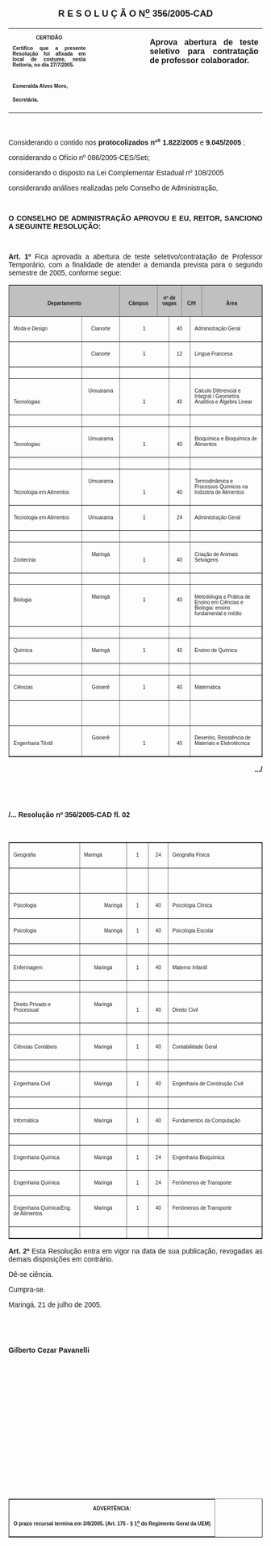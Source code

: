 <BODY>

<B><FONT FACE="Arial" SIZE=4><P ALIGN="CENTER"></P>
<P ALIGN="CENTER">R E S O L U &Ccedil; &Atilde; O  N<U><SUP>o</U></SUP>  356/2005-CAD</P>
</B></FONT><FONT FACE="Arial"><P ALIGN="JUSTIFY"></P></FONT>
<TABLE CELLSPACING=0 BORDER=0 CELLPADDING=7 WIDTH=612>
<TR><TD WIDTH="32%" VALIGN="TOP">
<B><FONT FACE="Arial" SIZE=1><P ALIGN="CENTER">CERTID&Atilde;O</P>
<P ALIGN="JUSTIFY">   Certifico que a presente Resolu&ccedil;&atilde;o foi afixada em local de costume, nesta Reitoria, no dia 27/7/2005.</P>

<P>&nbsp;</P>
<P>Esmeralda Alves Moro,</P>
<P>Secret&aacute;ria.</B></FONT></TD>
<TD WIDTH="22%" VALIGN="TOP">&nbsp;</TD>
<TD WIDTH="46%" VALIGN="TOP">
<B><FONT FACE="Arial"><P ALIGN="JUSTIFY">Aprova abertura de teste seletivo para contrata&ccedil;&atilde;o de professor colaborador.</B></FONT></TD>
</TR>
</TABLE>

<FONT FACE="Arial"><P ALIGN="JUSTIFY"></P>
<P ALIGN="JUSTIFY">&nbsp;</P>
</FONT><P ALIGN="JUSTIFY">&#9;<FONT FACE="Arial">Considerando o contido nos <B>protocolizados nº<SUP>s</SUP> 1.822/2005 </B>e<B> 9.045/2005 </B>;</P>
<P ALIGN="JUSTIFY">&#9;considerando o Of&iacute;cio nº 086/2005-CES/Seti;</P>
<P ALIGN="JUSTIFY">&#9;considerando o  disposto na Lei Complementar Estadual nº 108/2005</P>
<P ALIGN="JUSTIFY">&#9;considerando an&aacute;lises realizadas pelo Conselho de Administra&ccedil;&atilde;o,</P>
<P ALIGN="JUSTIFY"></P>
<P ALIGN="JUSTIFY">&nbsp;</P>
<P ALIGN="JUSTIFY">&#9;<B>O CONSELHO DE ADMINISTRA&Ccedil;&Atilde;O APROVOU E EU, REITOR, SANCIONO A SEGUINTE RESOLU&Ccedil;&Atilde;O:</P>
</B><P ALIGN="JUSTIFY"></P>
<P ALIGN="JUSTIFY">&nbsp;</P>
<B><P ALIGN="JUSTIFY">Art. 1º</B>  Fica aprovada a abertura de teste seletivo/contrata&ccedil;&atilde;o de Professor Tempor&aacute;rio, com a finalidade de atender a demanda prevista para o segundo semestre de 2005, conforme segue:</P>
<P ALIGN="JUSTIFY"></P></FONT>
<TABLE BORDER CELLSPACING=1 CELLPADDING=4 WIDTH=624>
<TR><TD WIDTH="29%" VALIGN="BOTTOM" COLSPAN=2 BGCOLOR="#c0c0c0" HEIGHT=16>
<B><FONT FACE="Arial" SIZE=1><P ALIGN="CENTER">Departamento</B></FONT></TD>
<TD WIDTH="15%" VALIGN="BOTTOM" COLSPAN=2 BGCOLOR="#c0c0c0" HEIGHT=16>
<B><FONT FACE="Arial" SIZE=1><P ALIGN="CENTER">C&acirc;mpus</B></FONT></TD>
<TD WIDTH="9%" VALIGN="BOTTOM" COLSPAN=2 BGCOLOR="#c0c0c0" HEIGHT=16>
<B><FONT FACE="Arial" SIZE=1><P ALIGN="CENTER">nº de vagas</B></FONT></TD>
<TD WIDTH="8%" VALIGN="BOTTOM" COLSPAN=2 BGCOLOR="#c0c0c0" HEIGHT=16>
<B><FONT FACE="Arial" SIZE=1><P ALIGN="CENTER">C/H</B></FONT></TD>
<TD WIDTH="39%" VALIGN="BOTTOM" BGCOLOR="#c0c0c0" HEIGHT=16>
<B><FONT FACE="Arial" SIZE=1><P ALIGN="CENTER">&Aacute;rea</B></FONT></TD>
</TR>
<TR><TD WIDTH="29%" VALIGN="BOTTOM" HEIGHT=16>
<FONT FACE="Arial" SIZE=1><P>Moda e Design</FONT></TD>
<TD WIDTH="15%" VALIGN="TOP" COLSPAN=2 HEIGHT=16>
<FONT FACE="Arial" SIZE=1><P ALIGN="CENTER">Cianorte</FONT></TD>
<TD WIDTH="9%" VALIGN="BOTTOM" COLSPAN=2 HEIGHT=16>
<FONT FACE="Arial" SIZE=1><P ALIGN="CENTER">1</FONT></TD>
<TD WIDTH="8%" VALIGN="BOTTOM" COLSPAN=2 HEIGHT=16>
<FONT FACE="Arial" SIZE=1><P ALIGN="CENTER">40</FONT></TD>
<TD WIDTH="39%" VALIGN="BOTTOM" COLSPAN=2 HEIGHT=16>
<FONT FACE="Arial" SIZE=1><P>Administra&ccedil;&atilde;o Geral</FONT></TD>
</TR>
<TR><TD WIDTH="29%" VALIGN="BOTTOM" HEIGHT=16><P></P></TD>
<TD WIDTH="15%" VALIGN="TOP" COLSPAN=2 HEIGHT=16>
<FONT FACE="Arial" SIZE=1><P ALIGN="CENTER">Cianorte</FONT></TD>
<TD WIDTH="9%" VALIGN="BOTTOM" COLSPAN=2 HEIGHT=16>
<FONT FACE="Arial" SIZE=1><P ALIGN="CENTER">1</FONT></TD>
<TD WIDTH="8%" VALIGN="BOTTOM" COLSPAN=2 HEIGHT=16>
<FONT FACE="Arial" SIZE=1><P ALIGN="CENTER">12</FONT></TD>
<TD WIDTH="39%" VALIGN="BOTTOM" COLSPAN=2 HEIGHT=16>
<FONT FACE="Arial" SIZE=1><P>L&iacute;ngua Francesa</FONT></TD>
</TR>
<TR><TD WIDTH="29%" VALIGN="BOTTOM" HEIGHT=16><P></P></TD>
<TD WIDTH="15%" VALIGN="TOP" COLSPAN=2 HEIGHT=16><P></P></TD>
<TD WIDTH="9%" VALIGN="BOTTOM" COLSPAN=2 HEIGHT=16><P></P></TD>
<TD WIDTH="8%" VALIGN="BOTTOM" COLSPAN=2 HEIGHT=16><P></P></TD>
<TD WIDTH="39%" VALIGN="BOTTOM" COLSPAN=2 HEIGHT=16><P></P></TD>
</TR>
<TR><TD WIDTH="29%" VALIGN="BOTTOM" HEIGHT=16>
<FONT FACE="Arial" SIZE=1><P>Tecnologias</FONT></TD>
<TD WIDTH="15%" VALIGN="TOP" COLSPAN=2 HEIGHT=16>
<FONT FACE="Arial" SIZE=1><P ALIGN="CENTER">Umuarama</FONT></TD>
<TD WIDTH="9%" VALIGN="BOTTOM" COLSPAN=2 HEIGHT=16>
<FONT FACE="Arial" SIZE=1><P ALIGN="CENTER">1</FONT></TD>
<TD WIDTH="8%" VALIGN="BOTTOM" COLSPAN=2 HEIGHT=16>
<FONT FACE="Arial" SIZE=1><P ALIGN="CENTER">40</FONT></TD>
<TD WIDTH="39%" VALIGN="BOTTOM" COLSPAN=2 HEIGHT=16>
<FONT FACE="Arial" SIZE=1><P>Calculo Diferencial e Integral / Geometria Anal&iacute;tica e &Aacute;lgebra Linear</FONT></TD>
</TR>
<TR><TD WIDTH="29%" VALIGN="BOTTOM" HEIGHT=16><P></P></TD>
<TD WIDTH="15%" VALIGN="TOP" COLSPAN=2 HEIGHT=16><P></P></TD>
<TD WIDTH="9%" VALIGN="BOTTOM" COLSPAN=2 HEIGHT=16><P></P></TD>
<TD WIDTH="8%" VALIGN="BOTTOM" COLSPAN=2 HEIGHT=16><P></P></TD>
<TD WIDTH="39%" VALIGN="BOTTOM" COLSPAN=2 HEIGHT=16><P></P></TD>
</TR>
<TR><TD WIDTH="29%" VALIGN="BOTTOM" HEIGHT=16>
<FONT FACE="Arial" SIZE=1><P>Tecnologias</FONT></TD>
<TD WIDTH="15%" VALIGN="TOP" COLSPAN=2 HEIGHT=16>
<FONT FACE="Arial" SIZE=1><P ALIGN="CENTER">Umuarama</FONT></TD>
<TD WIDTH="9%" VALIGN="BOTTOM" COLSPAN=2 HEIGHT=16>
<FONT FACE="Arial" SIZE=1><P ALIGN="CENTER">1</FONT></TD>
<TD WIDTH="8%" VALIGN="BOTTOM" COLSPAN=2 HEIGHT=16>
<FONT FACE="Arial" SIZE=1><P ALIGN="CENTER">40</FONT></TD>
<TD WIDTH="39%" VALIGN="BOTTOM" COLSPAN=2 HEIGHT=16>
<FONT FACE="Arial" SIZE=1><P>Bioqu&iacute;mica e  Bioqu&iacute;mica de Alimentos</FONT></TD>
</TR>
<TR><TD WIDTH="29%" VALIGN="BOTTOM" HEIGHT=16><P></P></TD>
<TD WIDTH="15%" VALIGN="TOP" COLSPAN=2 HEIGHT=16><P></P></TD>
<TD WIDTH="9%" VALIGN="BOTTOM" COLSPAN=2 HEIGHT=16><P></P></TD>
<TD WIDTH="8%" VALIGN="BOTTOM" COLSPAN=2 HEIGHT=16><P></P></TD>
<TD WIDTH="39%" VALIGN="BOTTOM" COLSPAN=2 HEIGHT=16><P></P></TD>
</TR>
<TR><TD WIDTH="29%" VALIGN="BOTTOM" HEIGHT=16>
<FONT FACE="Arial" SIZE=1><P>Tecnologia em Alimentos</FONT></TD>
<TD WIDTH="15%" VALIGN="TOP" COLSPAN=2 HEIGHT=16>
<FONT FACE="Arial" SIZE=1><P ALIGN="CENTER">Umuarama</FONT></TD>
<TD WIDTH="9%" VALIGN="BOTTOM" COLSPAN=2 HEIGHT=16>
<FONT FACE="Arial" SIZE=1><P ALIGN="CENTER">1</FONT></TD>
<TD WIDTH="8%" VALIGN="BOTTOM" COLSPAN=2 HEIGHT=16>
<FONT FACE="Arial" SIZE=1><P ALIGN="CENTER">40</FONT></TD>
<TD WIDTH="39%" VALIGN="BOTTOM" COLSPAN=2 HEIGHT=16>
<FONT FACE="Arial" SIZE=1><P>Termodin&acirc;mica  e Processos Qu&iacute;micos na Ind&uacute;stria de Alimentos</FONT></TD>
</TR>
<TR><TD WIDTH="29%" VALIGN="BOTTOM" HEIGHT=16>
<FONT FACE="Arial" SIZE=1><P>Tecnologia em Alimentos</FONT></TD>
<TD WIDTH="15%" VALIGN="TOP" COLSPAN=2 HEIGHT=16>
<FONT FACE="Arial" SIZE=1><P ALIGN="CENTER">Umuarama</FONT></TD>
<TD WIDTH="9%" VALIGN="BOTTOM" COLSPAN=2 HEIGHT=16>
<FONT FACE="Arial" SIZE=1><P ALIGN="CENTER">1</FONT></TD>
<TD WIDTH="8%" VALIGN="BOTTOM" COLSPAN=2 HEIGHT=16>
<FONT FACE="Arial" SIZE=1><P ALIGN="CENTER">24</FONT></TD>
<TD WIDTH="39%" VALIGN="BOTTOM" COLSPAN=2 HEIGHT=16>
<FONT FACE="Arial" SIZE=1><P>Administra&ccedil;&atilde;o Geral</FONT></TD>
</TR>
<TR><TD WIDTH="29%" VALIGN="BOTTOM" HEIGHT=16><P></P></TD>
<TD WIDTH="15%" VALIGN="TOP" COLSPAN=2 HEIGHT=16><P></P></TD>
<TD WIDTH="9%" VALIGN="BOTTOM" COLSPAN=2 HEIGHT=16><P></P></TD>
<TD WIDTH="8%" VALIGN="BOTTOM" COLSPAN=2 HEIGHT=16><P></P></TD>
<TD WIDTH="39%" VALIGN="BOTTOM" COLSPAN=2 HEIGHT=16><P></P></TD>
</TR>
<TR><TD WIDTH="29%" VALIGN="BOTTOM" HEIGHT=16>
<FONT FACE="Arial" SIZE=1><P>Zootecnia</FONT></TD>
<TD WIDTH="15%" VALIGN="TOP" COLSPAN=2 HEIGHT=16>
<FONT FACE="Arial" SIZE=1><P ALIGN="CENTER">Maring&aacute;</FONT></TD>
<TD WIDTH="9%" VALIGN="BOTTOM" COLSPAN=2 HEIGHT=16>
<FONT FACE="Arial" SIZE=1><P ALIGN="CENTER">1</FONT></TD>
<TD WIDTH="8%" VALIGN="BOTTOM" COLSPAN=2 HEIGHT=16>
<FONT FACE="Arial" SIZE=1><P ALIGN="CENTER">40</FONT></TD>
<TD WIDTH="39%" VALIGN="BOTTOM" COLSPAN=2 HEIGHT=16>
<FONT FACE="Arial" SIZE=1><P>Cria&ccedil;&atilde;o de Animais Selvagens</FONT></TD>
</TR>
<TR><TD WIDTH="29%" VALIGN="BOTTOM" HEIGHT=12><P></P></TD>
<TD WIDTH="15%" VALIGN="TOP" COLSPAN=2 HEIGHT=12><P></P></TD>
<TD WIDTH="9%" VALIGN="BOTTOM" COLSPAN=2 HEIGHT=12><P></P></TD>
<TD WIDTH="8%" VALIGN="BOTTOM" COLSPAN=2 HEIGHT=12><P></P></TD>
<TD WIDTH="39%" VALIGN="BOTTOM" COLSPAN=2 HEIGHT=12><P></P></TD>
</TR>
<TR><TD WIDTH="29%" VALIGN="BOTTOM" HEIGHT=16>
<FONT FACE="Arial" SIZE=1><P>Biologia</P>

<P>&nbsp;</FONT></TD>
<TD WIDTH="15%" VALIGN="TOP" COLSPAN=2 HEIGHT=16>
<FONT FACE="Arial" SIZE=1><P ALIGN="CENTER">Maring&aacute;</FONT></TD>
<TD WIDTH="9%" VALIGN="BOTTOM" COLSPAN=2 HEIGHT=16>
<FONT FACE="Arial" SIZE=1><P ALIGN="CENTER">1</P>
<P ALIGN="CENTER"></P>
<P ALIGN="CENTER">&nbsp;</FONT></TD>
<TD WIDTH="8%" VALIGN="BOTTOM" COLSPAN=2 HEIGHT=16>
<FONT FACE="Arial" SIZE=1><P ALIGN="CENTER">40</P>
<P ALIGN="CENTER"></P>
<P ALIGN="CENTER">&nbsp;</FONT></TD>
<TD WIDTH="39%" VALIGN="BOTTOM" COLSPAN=2 HEIGHT=16>
<FONT FACE="Arial" SIZE=1><P>Metodologia e Pr&aacute;tica de Ensino em Ci&ecirc;ncias e Biologia: ensino fundamental e m&eacute;dio</FONT></TD>
</TR>
<TR><TD WIDTH="29%" VALIGN="BOTTOM" HEIGHT=16><P></P></TD>
<TD WIDTH="15%" VALIGN="TOP" COLSPAN=2 HEIGHT=16><P></P></TD>
<TD WIDTH="9%" VALIGN="BOTTOM" COLSPAN=2 HEIGHT=16><P></P></TD>
<TD WIDTH="8%" VALIGN="BOTTOM" COLSPAN=2 HEIGHT=16><P></P></TD>
<TD WIDTH="39%" VALIGN="BOTTOM" COLSPAN=2 HEIGHT=16><P></P></TD>
</TR>
<TR><TD WIDTH="29%" VALIGN="BOTTOM" HEIGHT=16>
<FONT FACE="Arial" SIZE=1><P>Qu&iacute;mica</FONT></TD>
<TD WIDTH="15%" VALIGN="TOP" COLSPAN=2 HEIGHT=16>
<FONT FACE="Arial" SIZE=1><P ALIGN="CENTER">Maring&aacute;</FONT></TD>
<TD WIDTH="9%" VALIGN="BOTTOM" COLSPAN=2 HEIGHT=16>
<FONT FACE="Arial" SIZE=1><P ALIGN="CENTER">1</FONT></TD>
<TD WIDTH="8%" VALIGN="BOTTOM" COLSPAN=2 HEIGHT=16>
<FONT FACE="Arial" SIZE=1><P ALIGN="CENTER">40</FONT></TD>
<TD WIDTH="39%" VALIGN="BOTTOM" COLSPAN=2 HEIGHT=16>
<FONT FACE="Arial" SIZE=1><P>Ensino de Qu&iacute;mica</FONT></TD>
</TR>
<TR><TD WIDTH="29%" VALIGN="BOTTOM" HEIGHT=16><P></P></TD>
<TD WIDTH="15%" VALIGN="TOP" COLSPAN=2 HEIGHT=16><P></P></TD>
<TD WIDTH="9%" VALIGN="BOTTOM" COLSPAN=2 HEIGHT=16><P></P></TD>
<TD WIDTH="8%" VALIGN="BOTTOM" COLSPAN=2 HEIGHT=16><P></P></TD>
<TD WIDTH="39%" VALIGN="BOTTOM" COLSPAN=2 HEIGHT=16><P></P></TD>
</TR>
<TR><TD WIDTH="29%" VALIGN="BOTTOM" HEIGHT=16>
<FONT FACE="Arial" SIZE=1><P>Ci&ecirc;ncias</FONT></TD>
<TD WIDTH="15%" VALIGN="TOP" COLSPAN=2 HEIGHT=16>
<FONT FACE="Arial" SIZE=1><P ALIGN="CENTER">Goioer&ecirc;</FONT></TD>
<TD WIDTH="9%" VALIGN="BOTTOM" COLSPAN=2 HEIGHT=16>
<FONT FACE="Arial" SIZE=1><P ALIGN="CENTER">1</FONT></TD>
<TD WIDTH="8%" VALIGN="BOTTOM" COLSPAN=2 HEIGHT=16>
<FONT FACE="Arial" SIZE=1><P ALIGN="CENTER">40</FONT></TD>
<TD WIDTH="39%" VALIGN="BOTTOM" COLSPAN=2 HEIGHT=16>
<FONT FACE="Arial" SIZE=1><P>Matem&aacute;tica</FONT></TD>
</TR>
<TR><TD WIDTH="29%" VALIGN="BOTTOM" HEIGHT=16><P></P></TD>
<TD WIDTH="15%" VALIGN="TOP" COLSPAN=2 HEIGHT=16><P></P></TD>
<TD WIDTH="9%" VALIGN="BOTTOM" COLSPAN=2 HEIGHT=16>
<FONT FACE="Arial" SIZE=1><P>&nbsp;</FONT></TD>
<TD WIDTH="8%" VALIGN="BOTTOM" COLSPAN=2 HEIGHT=16>
<FONT FACE="Arial" SIZE=1><P>&nbsp;</FONT></TD>
<TD WIDTH="39%" VALIGN="BOTTOM" COLSPAN=2 HEIGHT=16>
<FONT FACE="Arial" SIZE=1><P>&nbsp;</FONT></TD>
</TR>
<TR><TD WIDTH="29%" VALIGN="BOTTOM" HEIGHT=16>
<FONT FACE="Arial" SIZE=1><P>Engenharia T&ecirc;xtil</FONT></TD>
<TD WIDTH="15%" VALIGN="TOP" COLSPAN=2 HEIGHT=16>
<FONT FACE="Arial" SIZE=1><P ALIGN="CENTER">Goioer&ecirc;</FONT></TD>
<TD WIDTH="9%" VALIGN="BOTTOM" COLSPAN=2 HEIGHT=16>
<FONT FACE="Arial" SIZE=1><P ALIGN="CENTER">1</FONT></TD>
<TD WIDTH="8%" VALIGN="BOTTOM" COLSPAN=2 HEIGHT=16>
<FONT FACE="Arial" SIZE=1><P ALIGN="CENTER">40</FONT></TD>
<TD WIDTH="39%" VALIGN="BOTTOM" COLSPAN=2 HEIGHT=16>
<FONT FACE="Arial" SIZE=1><P>Desenho, Resist&ecirc;ncia de Materiais e Eletrot&eacute;cnica</FONT></TD>
</TR>
</TABLE>

<FONT FACE="Arial">
<B><P ALIGN="RIGHT">.../</P>
</B>
<P>&nbsp;</P>
<P>&nbsp;</P>
<B><P>/... Resolu&ccedil;&atilde;o nº 356/2005-CAD&#9;&#9;&#9;&#9;&#9;&#9;&#9;&#9;fl. 02</P>
</B>
<P>&nbsp;</P></FONT>
<TABLE BORDER CELLSPACING=1 CELLPADDING=4 WIDTH=623>
<TR><TD WIDTH="29%" VALIGN="BOTTOM" HEIGHT=16>
<FONT FACE="Arial" SIZE=1><P>Geografia</FONT></TD>
<TD WIDTH="15%" VALIGN="TOP" HEIGHT=16>
<FONT FACE="Arial" SIZE=1><P>      Maring&aacute;</FONT></TD>
<TD WIDTH="9%" VALIGN="BOTTOM" HEIGHT=16>
<FONT FACE="Arial" SIZE=1><P ALIGN="CENTER">1</FONT></TD>
<TD WIDTH="8%" VALIGN="BOTTOM" HEIGHT=16>
<FONT FACE="Arial" SIZE=1><P ALIGN="CENTER">24</FONT></TD>
<TD WIDTH="39%" VALIGN="BOTTOM" HEIGHT=16>
<FONT FACE="Arial" SIZE=1><P>Geografia F&iacute;sica</FONT></TD>
</TR>
<TR><TD WIDTH="29%" VALIGN="BOTTOM" HEIGHT=16>
<FONT FACE="Arial" SIZE=1><P>&nbsp;</FONT></TD>
<TD WIDTH="15%" VALIGN="TOP" HEIGHT=16><P></P></TD>
<TD WIDTH="9%" VALIGN="BOTTOM" HEIGHT=16>
<FONT FACE="Arial" SIZE=1><P ALIGN="CENTER">&nbsp;</FONT></TD>
<TD WIDTH="8%" VALIGN="BOTTOM" HEIGHT=16>
<FONT FACE="Arial" SIZE=1><P ALIGN="CENTER">&nbsp;</FONT></TD>
<TD WIDTH="39%" VALIGN="BOTTOM" HEIGHT=16>
<FONT FACE="Arial" SIZE=1><P>&nbsp;</FONT></TD>
</TR>
<TR><TD WIDTH="29%" VALIGN="BOTTOM" HEIGHT=16>
<FONT FACE="Arial" SIZE=1><P>Psicologia</FONT></TD>
<TD WIDTH="15%" VALIGN="TOP" HEIGHT=16><DIR>

<FONT FACE="Arial" SIZE=1><P>Maring&aacute;</DIR>
</FONT></TD>
<TD WIDTH="9%" VALIGN="BOTTOM" HEIGHT=16>
<FONT FACE="Arial" SIZE=1><P ALIGN="CENTER">1</FONT></TD>
<TD WIDTH="8%" VALIGN="BOTTOM" HEIGHT=16>
<FONT FACE="Arial" SIZE=1><P ALIGN="CENTER">40</FONT></TD>
<TD WIDTH="39%" VALIGN="BOTTOM" HEIGHT=16>
<FONT FACE="Arial" SIZE=1><P>Psicologia Cl&iacute;nica</FONT></TD>
</TR>
<TR><TD WIDTH="29%" VALIGN="BOTTOM" HEIGHT=16>
<FONT FACE="Arial" SIZE=1><P>Psicologia</FONT></TD>
<TD WIDTH="15%" VALIGN="TOP" HEIGHT=16><DIR>

<FONT FACE="Arial" SIZE=1><P>Maring&aacute;</DIR>
</FONT></TD>
<TD WIDTH="9%" VALIGN="BOTTOM" HEIGHT=16>
<FONT FACE="Arial" SIZE=1><P ALIGN="CENTER">1</FONT></TD>
<TD WIDTH="8%" VALIGN="BOTTOM" HEIGHT=16>
<FONT FACE="Arial" SIZE=1><P ALIGN="CENTER">40</FONT></TD>
<TD WIDTH="39%" VALIGN="BOTTOM" HEIGHT=16>
<FONT FACE="Arial" SIZE=1><P>Psicologia  Escolar</FONT></TD>
</TR>
<TR><TD WIDTH="29%" VALIGN="BOTTOM" HEIGHT=16><P></P></TD>
<TD WIDTH="15%" VALIGN="TOP" HEIGHT=16><P></P></TD>
<TD WIDTH="9%" VALIGN="BOTTOM" HEIGHT=16><P></P></TD>
<TD WIDTH="8%" VALIGN="BOTTOM" HEIGHT=16><P></P></TD>
<TD WIDTH="39%" VALIGN="BOTTOM" HEIGHT=16><P></P></TD>
</TR>
<TR><TD WIDTH="29%" VALIGN="BOTTOM" HEIGHT=16>
<FONT FACE="Arial" SIZE=1><P>Enfermagem</FONT></TD>
<TD WIDTH="15%" VALIGN="TOP" HEIGHT=16>
<FONT FACE="Arial" SIZE=1><P ALIGN="CENTER">Maring&aacute;</FONT></TD>
<TD WIDTH="9%" VALIGN="BOTTOM" HEIGHT=16>
<FONT FACE="Arial" SIZE=1><P ALIGN="CENTER">1</FONT></TD>
<TD WIDTH="8%" VALIGN="BOTTOM" HEIGHT=16>
<FONT FACE="Arial" SIZE=1><P ALIGN="CENTER">40</FONT></TD>
<TD WIDTH="39%" VALIGN="BOTTOM" HEIGHT=16>
<FONT FACE="Arial" SIZE=1><P>Materno Infantil</FONT></TD>
</TR>
<TR><TD WIDTH="29%" VALIGN="BOTTOM" HEIGHT=16><P></P></TD>
<TD WIDTH="15%" VALIGN="TOP" HEIGHT=16><P></P></TD>
<TD WIDTH="9%" VALIGN="BOTTOM" HEIGHT=16><P></P></TD>
<TD WIDTH="8%" VALIGN="BOTTOM" HEIGHT=16><P></P></TD>
<TD WIDTH="39%" VALIGN="BOTTOM" HEIGHT=16><P></P></TD>
</TR>
<TR><TD WIDTH="29%" VALIGN="BOTTOM" HEIGHT=16>
<FONT FACE="Arial" SIZE=1><P>Direito Privado e Processual</FONT></TD>
<TD WIDTH="15%" VALIGN="TOP" HEIGHT=16>
<FONT FACE="Arial" SIZE=1><P ALIGN="CENTER">Maring&aacute;</FONT></TD>
<TD WIDTH="9%" VALIGN="BOTTOM" HEIGHT=16>
<FONT FACE="Arial" SIZE=1><P ALIGN="CENTER">1</FONT></TD>
<TD WIDTH="8%" VALIGN="BOTTOM" HEIGHT=16>
<FONT FACE="Arial" SIZE=1><P ALIGN="CENTER">40</FONT></TD>
<TD WIDTH="39%" VALIGN="BOTTOM" HEIGHT=16>
<FONT FACE="Arial" SIZE=1><P>Direito Civil</FONT></TD>
</TR>
<TR><TD WIDTH="29%" VALIGN="BOTTOM" HEIGHT=16><P></P></TD>
<TD WIDTH="15%" VALIGN="TOP" HEIGHT=16><P></P></TD>
<TD WIDTH="9%" VALIGN="BOTTOM" HEIGHT=16><P></P></TD>
<TD WIDTH="8%" VALIGN="BOTTOM" HEIGHT=16><P></P></TD>
<TD WIDTH="39%" VALIGN="BOTTOM" HEIGHT=16><P></P></TD>
</TR>
<TR><TD WIDTH="29%" VALIGN="BOTTOM" HEIGHT=16>
<FONT FACE="Arial" SIZE=1><P>Ci&ecirc;ncias Cont&aacute;beis</FONT></TD>
<TD WIDTH="15%" VALIGN="TOP" HEIGHT=16>
<FONT FACE="Arial" SIZE=1><P ALIGN="CENTER">Maring&aacute;</FONT></TD>
<TD WIDTH="9%" VALIGN="BOTTOM" HEIGHT=16>
<FONT FACE="Arial" SIZE=1><P ALIGN="CENTER">1</FONT></TD>
<TD WIDTH="8%" VALIGN="BOTTOM" HEIGHT=16>
<FONT FACE="Arial" SIZE=1><P ALIGN="CENTER">40</FONT></TD>
<TD WIDTH="39%" VALIGN="BOTTOM" HEIGHT=16>
<FONT FACE="Arial" SIZE=1><P>Contabilidade Geral</FONT></TD>
</TR>
<TR><TD WIDTH="29%" VALIGN="BOTTOM" HEIGHT=16><P></P></TD>
<TD WIDTH="15%" VALIGN="TOP" HEIGHT=16><P></P></TD>
<TD WIDTH="9%" VALIGN="BOTTOM" HEIGHT=16><P></P></TD>
<TD WIDTH="8%" VALIGN="BOTTOM" HEIGHT=16><P></P></TD>
<TD WIDTH="39%" VALIGN="BOTTOM" HEIGHT=16><P></P></TD>
</TR>
<TR><TD WIDTH="29%" VALIGN="BOTTOM" HEIGHT=16>
<FONT FACE="Arial" SIZE=1><P>Engenharia Civil</FONT></TD>
<TD WIDTH="15%" VALIGN="TOP" HEIGHT=16>
<FONT FACE="Arial" SIZE=1><P ALIGN="CENTER">Maring&aacute;</FONT></TD>
<TD WIDTH="9%" VALIGN="BOTTOM" HEIGHT=16>
<FONT FACE="Arial" SIZE=1><P ALIGN="CENTER">1</FONT></TD>
<TD WIDTH="8%" VALIGN="BOTTOM" HEIGHT=16>
<FONT FACE="Arial" SIZE=1><P ALIGN="CENTER">40</FONT></TD>
<TD WIDTH="39%" VALIGN="BOTTOM" HEIGHT=16>
<FONT FACE="Arial" SIZE=1><P>Engenharia de Constru&ccedil;&atilde;o Civil</FONT></TD>
</TR>
<TR><TD WIDTH="29%" VALIGN="BOTTOM" HEIGHT=16><P></P></TD>
<TD WIDTH="15%" VALIGN="TOP" HEIGHT=16><P></P></TD>
<TD WIDTH="9%" VALIGN="BOTTOM" HEIGHT=16><P></P></TD>
<TD WIDTH="8%" VALIGN="BOTTOM" HEIGHT=16><P></P></TD>
<TD WIDTH="39%" VALIGN="BOTTOM" HEIGHT=16><P></P></TD>
</TR>
<TR><TD WIDTH="29%" VALIGN="BOTTOM" HEIGHT=16>
<FONT FACE="Arial" SIZE=1><P>Inform&aacute;tica</FONT></TD>
<TD WIDTH="15%" VALIGN="TOP" HEIGHT=16>
<FONT FACE="Arial" SIZE=1><P ALIGN="CENTER">Maring&aacute;</FONT></TD>
<TD WIDTH="9%" VALIGN="BOTTOM" HEIGHT=16>
<FONT FACE="Arial" SIZE=1><P ALIGN="CENTER">1</FONT></TD>
<TD WIDTH="8%" VALIGN="BOTTOM" HEIGHT=16>
<FONT FACE="Arial" SIZE=1><P ALIGN="CENTER">40</FONT></TD>
<TD WIDTH="39%" VALIGN="BOTTOM" HEIGHT=16>
<FONT FACE="Arial" SIZE=1><P>Fundamentos da Computa&ccedil;&atilde;o</FONT></TD>
</TR>
<TR><TD WIDTH="29%" VALIGN="BOTTOM" HEIGHT=16><P></P></TD>
<TD WIDTH="15%" VALIGN="TOP" HEIGHT=16><P></P></TD>
<TD WIDTH="9%" VALIGN="BOTTOM" HEIGHT=16><P></P></TD>
<TD WIDTH="8%" VALIGN="BOTTOM" HEIGHT=16><P></P></TD>
<TD WIDTH="39%" VALIGN="BOTTOM" HEIGHT=16><P></P></TD>
</TR>
<TR><TD WIDTH="29%" VALIGN="BOTTOM" HEIGHT=17>
<FONT FACE="Arial" SIZE=1><P>Engenharia Qu&iacute;mica</FONT></TD>
<TD WIDTH="15%" VALIGN="TOP" HEIGHT=17>
<FONT FACE="Arial" SIZE=1><P ALIGN="CENTER">Maring&aacute;</FONT></TD>
<TD WIDTH="9%" VALIGN="BOTTOM" HEIGHT=17>
<FONT FACE="Arial" SIZE=1><P ALIGN="CENTER">1</FONT></TD>
<TD WIDTH="8%" VALIGN="BOTTOM" HEIGHT=17>
<FONT FACE="Arial" SIZE=1><P ALIGN="CENTER">24</FONT></TD>
<TD WIDTH="39%" VALIGN="BOTTOM" HEIGHT=17>
<FONT FACE="Arial" SIZE=1><P>Engenharia Bioqu&iacute;mica</FONT></TD>
</TR>
<TR><TD WIDTH="29%" VALIGN="BOTTOM" HEIGHT=17>
<FONT FACE="Arial" SIZE=1><P>Engenharia Qu&iacute;mica</FONT></TD>
<TD WIDTH="15%" VALIGN="TOP" HEIGHT=17>
<FONT FACE="Arial" SIZE=1><P ALIGN="CENTER">Maring&aacute;</FONT></TD>
<TD WIDTH="9%" VALIGN="BOTTOM" HEIGHT=17>
<FONT FACE="Arial" SIZE=1><P ALIGN="CENTER">1</FONT></TD>
<TD WIDTH="8%" VALIGN="BOTTOM" HEIGHT=17>
<FONT FACE="Arial" SIZE=1><P ALIGN="CENTER">24</FONT></TD>
<TD WIDTH="39%" VALIGN="BOTTOM" HEIGHT=17>
<FONT FACE="Arial" SIZE=1><P>Fen&ocirc;menos de Transporte</FONT></TD>
</TR>
<TR><TD WIDTH="29%" VALIGN="TOP" HEIGHT=15>
<FONT FACE="Arial" SIZE=1><P>Engenharia Qu&iacute;mica/Eng. de Alimentos</FONT></TD>
<TD WIDTH="15%" VALIGN="TOP" HEIGHT=15>
<FONT FACE="Arial" SIZE=1><P ALIGN="CENTER">Maring&aacute;</FONT></TD>
<TD WIDTH="9%" VALIGN="TOP" HEIGHT=15>
<FONT FACE="Arial" SIZE=1><P ALIGN="CENTER">1</FONT></TD>
<TD WIDTH="8%" VALIGN="TOP" HEIGHT=15>
<FONT FACE="Arial" SIZE=1><P ALIGN="CENTER">40</FONT></TD>
<TD WIDTH="39%" VALIGN="TOP" HEIGHT=15>
<FONT FACE="Arial" SIZE=1><P>Fen&ocirc;menos de Transporte</FONT></TD>
</TR>
<TR><TD WIDTH="29%" VALIGN="TOP" HEIGHT=15><P></P></TD>
<TD WIDTH="15%" VALIGN="TOP" HEIGHT=15><P></P></TD>
<TD WIDTH="9%" VALIGN="TOP" HEIGHT=15><P></P></TD>
<TD WIDTH="8%" VALIGN="TOP" HEIGHT=15><P></P></TD>
<TD WIDTH="39%" VALIGN="TOP" HEIGHT=15><P></P></TD>
</TR>
</TABLE>

<FONT FACE="Arial"><P ALIGN="JUSTIFY"></P>
<B><P ALIGN="JUSTIFY">Art. 2º  </B>Esta Resolu&ccedil;&atilde;o entra em vigor na data de sua publica&ccedil;&atilde;o, revogadas as demais disposi&ccedil;&otilde;es em contr&aacute;rio.</P>
<P ALIGN="JUSTIFY">D&ecirc;-se ci&ecirc;ncia.</P>
<P ALIGN="JUSTIFY">&#9;Cumpra-se.</P>
<P ALIGN="JUSTIFY">Maring&aacute;, 21 de julho de 2005.</P>
<B><P ALIGN="JUSTIFY"></P>
<P ALIGN="JUSTIFY">&nbsp;</P>
<P ALIGN="JUSTIFY">&nbsp;</P>
<P ALIGN="JUSTIFY">Gilberto Cezar Pavanelli</P>
<P ALIGN="JUSTIFY"></P>
<P ALIGN="JUSTIFY">&nbsp;</P>
<P ALIGN="JUSTIFY">&nbsp;</P>
<P ALIGN="JUSTIFY">&nbsp;</P>
<P ALIGN="JUSTIFY">&nbsp;</P>
<P ALIGN="JUSTIFY">&nbsp;</P>
<P ALIGN="JUSTIFY">&nbsp;</P>
<P ALIGN="JUSTIFY">&nbsp;</P>
<P ALIGN="JUSTIFY">&nbsp;</P>
<P ALIGN="JUSTIFY">&nbsp;</P></B></FONT>
<TABLE BORDER CELLSPACING=1 CELLPADDING=4 WIDTH=207>
<TR><TD VALIGN="TOP">
<B><FONT FACE="Arial" SIZE=1><P ALIGN="CENTER">ADVERT&Ecirc;NCIA:</P>
<P ALIGN="JUSTIFY">O prazo recursal termina em 3/8/2005. (Art. 175 - § 1<U><SUP>o</U></SUP> do Regimento Geral da UEM)</B></FONT></TD>
</TR>
</TABLE>

<FONT FACE="Arial"></FONT></BODY>
